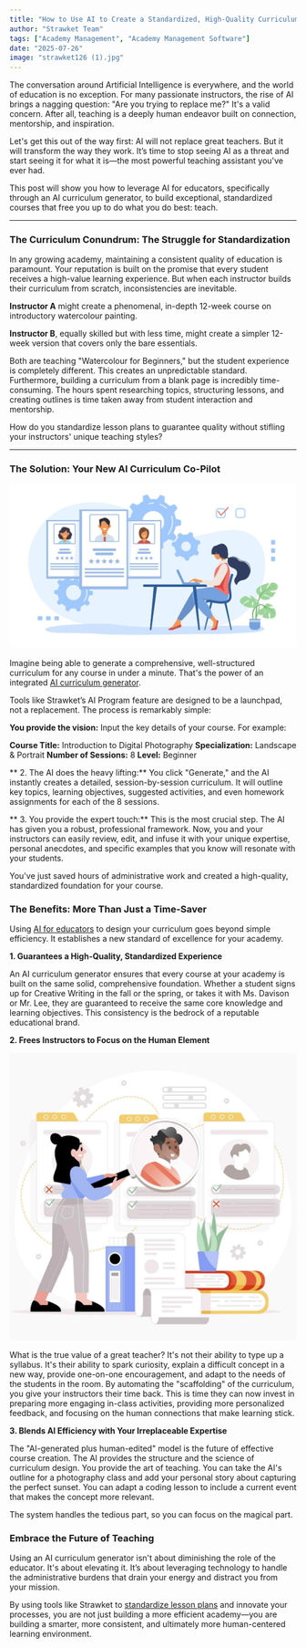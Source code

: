 ```yaml
---
title: "How to Use AI to Create a Standardized, High-Quality Curriculum (Without Losing Your Touch)"
author: "Strawket Team"
tags: ["Academy Management", "Academy Management Software"]
date: "2025-07-26"
image: "strawket126 (1).jpg"
---
```



The conversation around Artificial Intelligence is everywhere, and the world of education is no exception. For many passionate instructors, the rise of AI brings a nagging question: "Are you trying to replace me?" It's a valid concern. After all, teaching is a deeply human endeavor built on connection, mentorship, and inspiration.

Let's get this out of the way first: AI will not replace great teachers. But it will transform the way they work. It’s time to stop seeing AI as a threat and start seeing it for what it is—the most powerful teaching assistant you've ever had.

This post will show you how to leverage AI for educators, specifically through an AI curriculum generator, to build exceptional, standardized courses that free you up to do what you do best: teach.

---

### The Curriculum Conundrum: The Struggle for Standardization

In any growing academy, maintaining a consistent quality of education is paramount. Your reputation is built on the promise that every student receives a high-value learning experience. But when each instructor builds their curriculum from scratch, inconsistencies are inevitable.

**Instructor A** might create a phenomenal, in-depth 12-week course on introductory watercolour painting.

**Instructor B**, equally skilled but with less time, might create a simpler 12-week version that covers only the bare essentials.

Both are teaching "Watercolour for Beginners," but the student experience is completely different. This creates an unpredictable standard. Furthermore, building a curriculum from a blank page is incredibly time-consuming. The hours spent researching topics, structuring lessons, and creating outlines is time taken away from student interaction and mentorship.

How do you standardize lesson plans to guarantee quality without stifling your instructors' unique teaching styles?

---

### The Solution: Your New AI Curriculum Co-Pilot

![Strawket Image 128](https://raw.githubusercontent.com/premierchessacademy/strawket-content/main/images/strawket128%20(1).jpg)


Imagine being able to generate a comprehensive, well-structured curriculum for any course in under a minute. That's the power of an integrated [AI curriculum generator](https://strawket.com/academies).

Tools like Strawket’s AI Program feature are designed to be a launchpad, not a replacement. The process is remarkably simple:

**You provide the vision:** Input the key details of your course. For example:

**Course Title:** Introduction to Digital Photography
**Specialization:** Landscape & Portrait
**Number of Sessions:** 8
**Level:** Beginner

** 2. The AI does the heavy lifting:** You click "Generate," and the AI instantly creates a detailed, session-by-session curriculum. It will outline key topics, learning objectives, suggested activities, and even homework assignments for each of the 8 sessions.

** 3. You provide the expert touch:** This is the most crucial step. The AI has given you a robust, professional framework. Now, you and your instructors can easily review, edit, and infuse it with your unique expertise, personal anecdotes, and specific examples that you know will resonate with your students.

You've just saved hours of administrative work and created a high-quality, standardized foundation for your course.

### The Benefits: More Than Just a Time-Saver

Using [AI for educators](https://strawket.com/) to design your curriculum goes beyond simple efficiency. It establishes a new standard of excellence for your academy.

**1. Guarantees a High-Quality, Standardized Experience**

An AI curriculum generator ensures that every course at your academy is built on the same solid, comprehensive foundation. Whether a student signs up for Creative Writing in the fall or the spring, or takes it with Ms. Davison or Mr. Lee, they are guaranteed to receive the same core knowledge and learning objectives. This consistency is the bedrock of a reputable educational brand.

**2. Frees Instructors to Focus on the Human Element**

![Strawket Image 127](https://raw.githubusercontent.com/premierchessacademy/strawket-content/main/images/strawket127%20(1).jpg)


What is the true value of a great teacher? It's not their ability to type up a syllabus. It's their ability to spark curiosity, explain a difficult concept in a new way, provide one-on-one encouragement, and adapt to the needs of the students in the room. By automating the "scaffolding" of the curriculum, you give your instructors their time back. This is time they can now invest in preparing more engaging in-class activities, providing more personalized feedback, and focusing on the human connections that make learning stick.

**3. Blends AI Efficiency with Your Irreplaceable Expertise**

The "AI-generated plus human-edited" model is the future of effective course creation. The AI provides the structure and the science of curriculum design. You provide the art of teaching. You can take the AI's outline for a photography class and add your personal story about capturing the perfect sunset. You can adapt a coding lesson to include a current event that makes the concept more relevant.

The system handles the tedious part, so you can focus on the magical part.

### Embrace the Future of Teaching

Using an AI curriculum generator isn't about diminishing the role of the educator. It's about elevating it. It’s about leveraging technology to handle the administrative burdens that drain your energy and distract you from your mission.

By using tools like Strawket to [standardize lesson plans](https://strawket.com/) and innovate your processes, you are not just building a more efficient academy—you are building a smarter, more consistent, and ultimately more human-centered learning environment.

